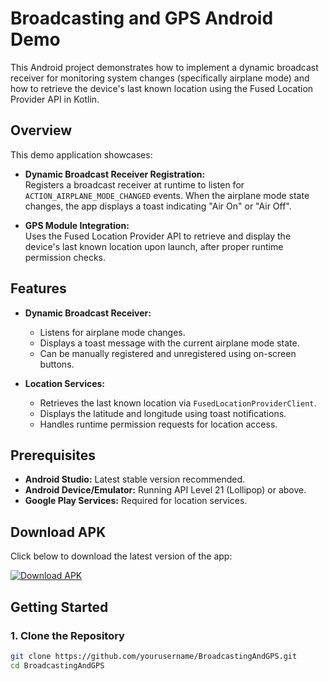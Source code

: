 # Broadcasting and GPS Android Demo

This Android project demonstrates how to implement a dynamic broadcast receiver for monitoring system changes (specifically airplane mode) and how to retrieve the device's last known location using the Fused Location Provider API in Kotlin.

## Overview

This demo application showcases:
- **Dynamic Broadcast Receiver Registration:**  
  Registers a broadcast receiver at runtime to listen for `ACTION_AIRPLANE_MODE_CHANGED` events. When the airplane mode state changes, the app displays a toast indicating "Air On" or "Air Off".

- **GPS Module Integration:**  
  Uses the Fused Location Provider API to retrieve and display the device's last known location upon launch, after proper runtime permission checks.

## Features

- **Dynamic Broadcast Receiver:**
    - Listens for airplane mode changes.
    - Displays a toast message with the current airplane mode state.
    - Can be manually registered and unregistered using on-screen buttons.

- **Location Services:**
    - Retrieves the last known location via `FusedLocationProviderClient`.
    - Displays the latitude and longitude using toast notifications.
    - Handles runtime permission requests for location access.

## Prerequisites

- **Android Studio:** Latest stable version recommended.
- **Android Device/Emulator:** Running API Level 21 (Lollipop) or above.
- **Google Play Services:** Required for location services.

## Download APK

Click below to download the latest version of the app:

[![Download APK](https://img.shields.io/badge/Download-APK-blue?style=for-the-badge&logo=android)](APK/app-debug.apk)

## Getting Started

### 1. Clone the Repository

```bash
git clone https://github.com/yourusername/BroadcastingAndGPS.git
cd BroadcastingAndGPS
